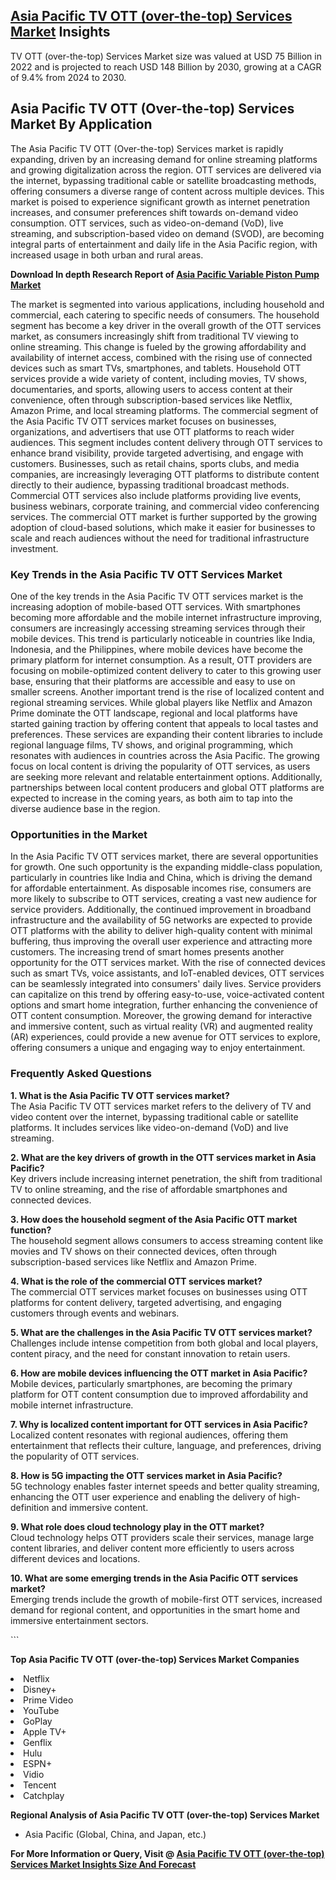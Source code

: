 <h2><a href="https://www.verifiedmarketreports.com/download-sample/?rid=211764&amp;utm_source=Github-Feb&amp;utm_medium=225" target="_blank">Asia Pacific TV OTT (over-the-top) Services Market</a> Insights</h2><p>TV OTT (over-the-top) Services Market size was valued at USD 75 Billion in 2022 and is projected to reach USD 148 Billion by 2030, growing at a CAGR of 9.4% from 2024 to 2030.</p><p><h2>Asia Pacific TV OTT (Over-the-top) Services Market By Application</h2> <p>The Asia Pacific TV OTT (Over-the-top) Services market is rapidly expanding, driven by an increasing demand for online streaming platforms and growing digitalization across the region. OTT services are delivered via the internet, bypassing traditional cable or satellite broadcasting methods, offering consumers a diverse range of content across multiple devices. This market is poised to experience significant growth as internet penetration increases, and consumer preferences shift towards on-demand video consumption. OTT services, such as video-on-demand (VoD), live streaming, and subscription-based video on demand (SVOD), are becoming integral parts of entertainment and daily life in the Asia Pacific region, with increased usage in both urban and rural areas. <p><strong>Download In depth Research Report of <a href="https://www.verifiedmarketreports.com/download-sample/?rid=236118&amp;utm_source=Pulse-Dec&amp;utm_medium=225" target="_blank">Asia Pacific Variable Piston Pump Market</a></strong></p> The market is segmented into various applications, including household and commercial, each catering to specific needs of consumers. The household segment has become a key driver in the overall growth of the OTT services market, as consumers increasingly shift from traditional TV viewing to online streaming. This change is fueled by the growing affordability and availability of internet access, combined with the rising use of connected devices such as smart TVs, smartphones, and tablets. Household OTT services provide a wide variety of content, including movies, TV shows, documentaries, and sports, allowing users to access content at their convenience, often through subscription-based services like Netflix, Amazon Prime, and local streaming platforms. The commercial segment of the Asia Pacific TV OTT services market focuses on businesses, organizations, and advertisers that use OTT platforms to reach wider audiences. This segment includes content delivery through OTT services to enhance brand visibility, provide targeted advertising, and engage with customers. Businesses, such as retail chains, sports clubs, and media companies, are increasingly leveraging OTT platforms to distribute content directly to their audience, bypassing traditional broadcast methods. Commercial OTT services also include platforms providing live events, business webinars, corporate training, and commercial video conferencing services. The commercial OTT market is further supported by the growing adoption of cloud-based solutions, which make it easier for businesses to scale and reach audiences without the need for traditional infrastructure investment. <h3>Key Trends in the Asia Pacific TV OTT Services Market</h3> <p>One of the key trends in the Asia Pacific TV OTT services market is the increasing adoption of mobile-based OTT services. With smartphones becoming more affordable and the mobile internet infrastructure improving, consumers are increasingly accessing streaming services through their mobile devices. This trend is particularly noticeable in countries like India, Indonesia, and the Philippines, where mobile devices have become the primary platform for internet consumption. As a result, OTT providers are focusing on mobile-optimized content delivery to cater to this growing user base, ensuring that their platforms are accessible and easy to use on smaller screens. Another important trend is the rise of localized content and regional streaming services. While global players like Netflix and Amazon Prime dominate the OTT landscape, regional and local platforms have started gaining traction by offering content that appeals to local tastes and preferences. These services are expanding their content libraries to include regional language films, TV shows, and original programming, which resonates with audiences in countries across the Asia Pacific. The growing focus on local content is driving the popularity of OTT services, as users are seeking more relevant and relatable entertainment options. Additionally, partnerships between local content producers and global OTT platforms are expected to increase in the coming years, as both aim to tap into the diverse audience base in the region. <h3>Opportunities in the Market</h3> <p>In the Asia Pacific TV OTT services market, there are several opportunities for growth. One such opportunity is the expanding middle-class population, particularly in countries like India and China, which is driving the demand for affordable entertainment. As disposable incomes rise, consumers are more likely to subscribe to OTT services, creating a vast new audience for service providers. Additionally, the continued improvement in broadband infrastructure and the availability of 5G networks are expected to provide OTT platforms with the ability to deliver high-quality content with minimal buffering, thus improving the overall user experience and attracting more customers. The increasing trend of smart homes presents another opportunity for the OTT services market. With the rise of connected devices such as smart TVs, voice assistants, and IoT-enabled devices, OTT services can be seamlessly integrated into consumers' daily lives. Service providers can capitalize on this trend by offering easy-to-use, voice-activated content options and smart home integration, further enhancing the convenience of OTT content consumption. Moreover, the growing demand for interactive and immersive content, such as virtual reality (VR) and augmented reality (AR) experiences, could provide a new avenue for OTT services to explore, offering consumers a unique and engaging way to enjoy entertainment. <h3>Frequently Asked Questions</h3> <p><b>1. What is the Asia Pacific TV OTT services market?</b><br> The Asia Pacific TV OTT services market refers to the delivery of TV and video content over the internet, bypassing traditional cable or satellite platforms. It includes services like video-on-demand (VoD) and live streaming.</p> <p><b>2. What are the key drivers of growth in the OTT services market in Asia Pacific?</b><br> Key drivers include increasing internet penetration, the shift from traditional TV to online streaming, and the rise of affordable smartphones and connected devices.</p> <p><b>3. How does the household segment of the Asia Pacific OTT market function?</b><br> The household segment allows consumers to access streaming content like movies and TV shows on their connected devices, often through subscription-based services like Netflix and Amazon Prime.</p> <p><b>4. What is the role of the commercial OTT services market?</b><br> The commercial OTT services market focuses on businesses using OTT platforms for content delivery, targeted advertising, and engaging customers through events and webinars.</p> <p><b>5. What are the challenges in the Asia Pacific TV OTT services market?</b><br> Challenges include intense competition from both global and local players, content piracy, and the need for constant innovation to retain users.</p> <p><b>6. How are mobile devices influencing the OTT market in Asia Pacific?</b><br> Mobile devices, particularly smartphones, are becoming the primary platform for OTT content consumption due to improved affordability and mobile internet infrastructure.</p> <p><b>7. Why is localized content important for OTT services in Asia Pacific?</b><br> Localized content resonates with regional audiences, offering them entertainment that reflects their culture, language, and preferences, driving the popularity of OTT services.</p> <p><b>8. How is 5G impacting the OTT services market in Asia Pacific?</b><br> 5G technology enables faster internet speeds and better quality streaming, enhancing the OTT user experience and enabling the delivery of high-definition and immersive content.</p> <p><b>9. What role does cloud technology play in the OTT market?</b><br> Cloud technology helps OTT providers scale their services, manage large content libraries, and deliver content more efficiently to users across different devices and locations.</p> <p><b>10. What are some emerging trends in the Asia Pacific OTT services market?</b><br> Emerging trends include the growth of mobile-first OTT services, increased demand for regional content, and opportunities in the smart home and immersive entertainment sectors.</p> ```</p><p><strong>Top Asia Pacific TV OTT (over-the-top) Services Market Companies</strong></p><div data-test-id=""><p><li>Netflix</li><li> Disney+</li><li> Prime Video</li><li> YouTube</li><li> GoPlay</li><li> Apple TV+</li><li> Genflix</li><li> Hulu</li><li> ESPN+</li><li> Vidio</li><li> Tencent</li><li> Catchplay</li></p><div><strong>Regional Analysis of&nbsp;Asia Pacific TV OTT (over-the-top) Services Market</strong></div><ul><li dir="ltr"><p dir="ltr">Asia Pacific (Global, China, and Japan, etc.)</p></li></ul><p><strong>For More Information or Query, Visit @&nbsp;</strong><strong><a href="https://www.verifiedmarketreports.com/product/tv-ott-over-the-top-services-market/?utm_source=Github-Feb&amp;utm_medium=225" target="_blank">Asia Pacific TV OTT (over-the-top) Services Market Insights Size And Forecast</a></strong></p></div><h2>&nbsp;</h2><div data-test-id="">&nbsp;</div>

